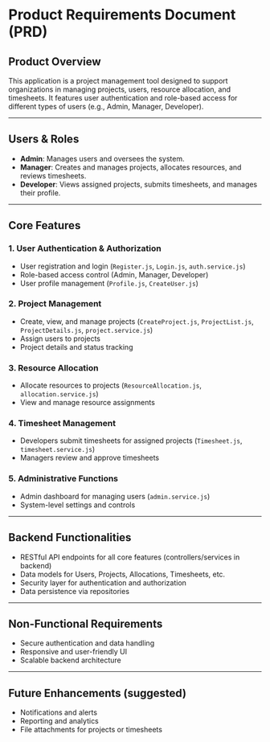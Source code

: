 # Product Requirements Document (PRD)

## Product Overview
This application is a project management tool designed to support organizations in managing projects, users, resource allocation, and timesheets. It features user authentication and role-based access for different types of users (e.g., Admin, Manager, Developer).

---

## Users & Roles
- **Admin**: Manages users and oversees the system.
- **Manager**: Creates and manages projects, allocates resources, and reviews timesheets.
- **Developer**: Views assigned projects, submits timesheets, and manages their profile.

---

## Core Features

### 1. User Authentication & Authorization
- User registration and login (`Register.js`, `Login.js`, `auth.service.js`)
- Role-based access control (Admin, Manager, Developer)
- User profile management (`Profile.js`, `CreateUser.js`)

### 2. Project Management
- Create, view, and manage projects (`CreateProject.js`, `ProjectList.js`, `ProjectDetails.js`, `project.service.js`)
- Assign users to projects
- Project details and status tracking

### 3. Resource Allocation
- Allocate resources to projects (`ResourceAllocation.js`, `allocation.service.js`)
- View and manage resource assignments

### 4. Timesheet Management
- Developers submit timesheets for assigned projects (`Timesheet.js`, `timesheet.service.js`)
- Managers review and approve timesheets

### 5. Administrative Functions
- Admin dashboard for managing users (`admin.service.js`)
- System-level settings and controls

---

## Backend Functionalities

- RESTful API endpoints for all core features (controllers/services in backend)
- Data models for Users, Projects, Allocations, Timesheets, etc.
- Security layer for authentication and authorization
- Data persistence via repositories

---

## Non-Functional Requirements

- Secure authentication and data handling
- Responsive and user-friendly UI
- Scalable backend architecture

---

## Future Enhancements (suggested)
- Notifications and alerts
- Reporting and analytics
- File attachments for projects or timesheets
